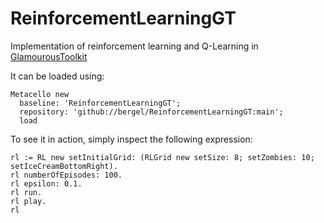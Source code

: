 # ReinforcementLearningGT

Implementation of reinforcement learning and Q-Learning in [GlamourousToolkit](https://gtoolkit.com)

It can be loaded using:
```Smalltalk
Metacello new
  baseline: 'ReinforcementLearningGT';
  repository: 'github://bergel/ReinforcementLearningGT:main';
  load
```

To see it in action, simply inspect the following expression:
```Smalltalk
rl := RL new setInitialGrid: (RLGrid new setSize: 8; setZombies: 10; setIceCreamBottomRight).
rl numberOfEpisodes: 100.
rl epsilon: 0.1.
rl run.
rl play.
rl
```
